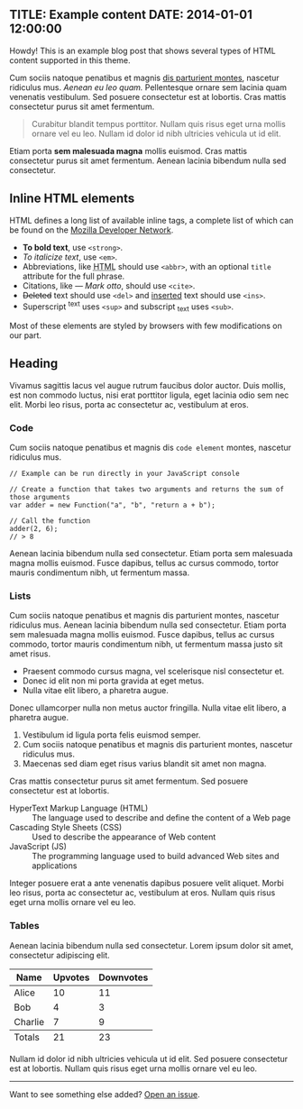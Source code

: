 TITLE: Example content
DATE: 2014-01-01 12:00:00
-------------------------


<div class="message">
  Howdy! This is an example blog post that shows several types of HTML content supported in this theme.
</div>

Cum sociis natoque penatibus et magnis [dis parturient montes](#), nascetur ridiculus mus. *Aenean eu leo quam.* Pellentesque ornare sem lacinia quam venenatis vestibulum. Sed posuere consectetur est at lobortis. Cras mattis consectetur purus sit amet fermentum.

> Curabitur blandit tempus porttitor. Nullam quis risus eget urna mollis ornare vel eu leo. Nullam id dolor id nibh ultricies vehicula ut id elit.

Etiam porta **sem malesuada magna** mollis euismod. Cras mattis consectetur purus sit amet fermentum. Aenean lacinia bibendum nulla sed consectetur.

## Inline HTML elements

HTML defines a long list of available inline tags, a complete list of which can be found on the [Mozilla Developer Network](https://developer.mozilla.org/en-US/docs/Web/HTML/Element).

<ul>
	<li><strong>To bold text</strong>, use <code>&ltstrong&gt</code>.</li>
	<li><em>To italicize text</em>, use <code>&ltem&gt</code>.</li>
	<li>Abbreviations, like <abbr title="HyperText Markup Langage">HTML</abbr> should use <code>&ltabbr&gt</code>, with an optional <code>title</code> attribute for the full phrase.</li>
	<li>Citations, like <cite>&mdash; Mark otto</cite>, should use <code>&ltcite&gt</code>.</li>
	<li><del>Deleted</del> text should use <code>&ltdel&gt</code> and <ins>inserted</ins> text should use <code>&ltins&gt</code>.</li>
	<li>Superscript <sup>text</sup> uses <code>&ltsup&gt</code> and subscript <sub>text</sub> uses <code>&ltsub&gt</code>.</li>
</ul>

Most of these elements are styled by browsers with few modifications on our part.

## Heading

Vivamus sagittis lacus vel augue rutrum faucibus dolor auctor. Duis mollis, est non commodo luctus, nisi erat porttitor ligula, eget lacinia odio sem nec elit. Morbi leo risus, porta ac consectetur ac, vestibulum at eros.

### Code

Cum sociis natoque penatibus et magnis dis `code element` montes, nascetur ridiculus mus.

	// Example can be run directly in your JavaScript console
	
	// Create a function that takes two arguments and returns the sum of those arguments
	var adder = new Function("a", "b", "return a + b");
	
	// Call the function
	adder(2, 6);
	// > 8

Aenean lacinia bibendum nulla sed consectetur. Etiam porta sem malesuada magna mollis euismod. Fusce dapibus, tellus ac cursus commodo, tortor mauris condimentum nibh, ut fermentum massa.

### Lists

Cum sociis natoque penatibus et magnis dis parturient montes, nascetur ridiculus mus. Aenean lacinia bibendum nulla sed consectetur. Etiam porta sem malesuada magna mollis euismod. Fusce dapibus, tellus ac cursus commodo, tortor mauris condimentum nibh, ut fermentum massa justo sit amet risus.

* Praesent commodo cursus magna, vel scelerisque nisl consectetur et.
* Donec id elit non mi porta gravida at eget metus.
* Nulla vitae elit libero, a pharetra augue.

Donec ullamcorper nulla non metus auctor fringilla. Nulla vitae elit libero, a pharetra augue.

1. Vestibulum id ligula porta felis euismod semper.
2. Cum sociis natoque penatibus et magnis dis parturient montes, nascetur ridiculus mus.
3. Maecenas sed diam eget risus varius blandit sit amet non magna.

Cras mattis consectetur purus sit amet fermentum. Sed posuere consectetur est at lobortis.

<dl>
<dt>HyperText Markup Language (HTML)</dt>
<dd>The language used to describe and define the content of a Web page</dd>

<dt>Cascading Style Sheets (CSS)</dt>
<dd>Used to describe the appearance of Web content</dd>

<dt>JavaScript (JS)</dt>
<dd>The programming language used to build advanced Web sites and applications</dd>
</dl>

Integer posuere erat a ante venenatis dapibus posuere velit aliquet. Morbi leo risus, porta ac consectetur ac, vestibulum at eros. Nullam quis risus eget urna mollis ornare vel eu leo.

### Tables

Aenean lacinia bibendum nulla sed consectetur. Lorem ipsum dolor sit amet, consectetur adipiscing elit.

<table>
  <thead>
    <tr>
      <th>Name</th>
      <th>Upvotes</th>
      <th>Downvotes</th>
    </tr>
  </thead>
  <tfoot>
    <tr>
      <td>Totals</td>
      <td>21</td>
      <td>23</td>
    </tr>
  </tfoot>
  <tbody>
    <tr>
      <td>Alice</td>
      <td>10</td>
      <td>11</td>
    </tr>
    <tr>
      <td>Bob</td>
      <td>4</td>
      <td>3</td>
    </tr>
    <tr>
      <td>Charlie</td>
      <td>7</td>
      <td>9</td>
    </tr>
  </tbody>
</table>

Nullam id dolor id nibh ultricies vehicula ut id elit. Sed posuere consectetur est at lobortis. Nullam quis risus eget urna mollis ornare vel eu leo.

-----

Want to see something else added? [Open an issue](https://github.com/poole/poole/issues/new).
